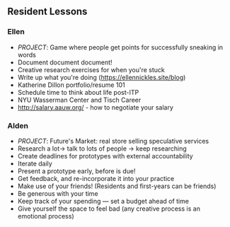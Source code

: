 ## Resident Lessons

### Ellen

- *PROJECT*: Game where people get points for successfully sneaking in words
- Document document document! 
- Creative research exercises for when you're stuck
- Write up what you're doing (https://ellennickles.site/blog)
- Katherine Dillon portfolio/resume 101
- Schedule time to think about life post-ITP
- NYU Wasserman Center and Tisch Career 
- http://salary.aauw.org/ - how to negotiate your salary

### Alden

- *PROJECT*: Future's Market: real store selling speculative services
- Research a lot-> talk to lots of people -> keep researching
- Create deadlines for prototypes with external accountability
- Iterate daily 
- Present a prototype early, before is due! 
- Get feedback, and re-incorporate it into your practice 
- Make use of your friends! (Residents and first-years can be friends)
- Be generous with your time 
- Keep track of your spending — set a budget ahead of time 
- Give yourself the space to feel bad (any creative process is an emotional process)